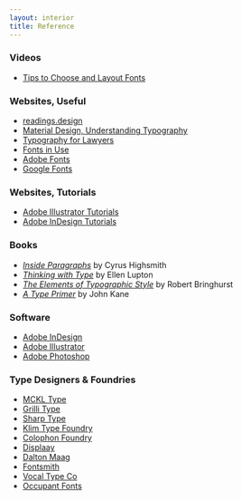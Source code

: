 ```yaml
---
layout: interior
title: Reference
---
```

### Videos
* [Tips to Choose and Layout Fonts](https://www.youtube.com/watch?v=zvtCy3Ovn3c)

### Websites, Useful
* [readings.design](https://readings.design/)
* [Material Design, Understanding Typography](https://material.io/design/typography/understanding-typography.html#type-properties)
* [Typography for Lawyers](https://typographyforlawyers.com/)
* [Fonts in Use](https://fontsinuse.com/)
* [Adobe Fonts](https://fonts.adobe.com/)
* [Google Fonts](https://fonts.google.com/)

### Websites, Tutorials
* [Adobe Illustrator Tutorials](https://helpx.adobe.com/illustrator/tutorials.html)
* [Adobe InDesign Tutorials](https://helpx.adobe.com/indesign/tutorials.html)

### Books
* [_Inside Paragraphs_](http://www.insideparagraphs.com/) by Cyrus Highsmith
* [_Thinking with Type_](https://ellenlupton.com/Thinking-with-Type) by Ellen Lupton
* [_The Elements of Typographic Style_](https://typographica.org/typography-books/the-elements-of-typographic-style-4th-edition/) by Robert Bringhurst
* [_A Type Primer_](http://www.atypeprimer.com/) by John Kane

### Software
* [Adobe InDesign](https://www.adobe.com/products/indesign.html)
* [Adobe Illustrator](https://www.adobe.com/products/illustrator.html)
* [Adobe Photoshop](https://www.adobe.com/products/photoshop.html)

### Type Designers &amp; Foundries
* [MCKL Type](https://mckltype.com/)
* [Grilli Type](https://www.grillitype.com/)
* [Sharp Type](https://sharptype.co/)
* [Klim Type Foundry](https://klim.co.nz/)
* [Colophon Foundry](https://www.colophon-foundry.org/)
* [Displaay](https://displaay.net/)
* [Dalton Maag](https://www.daltonmaag.com/)
* [Fontsmith](https://www.fontsmith.com/)
* [Vocal Type Co](https://www.vocaltype.co/)
* [Occupant Fonts](https://occupantfonts.com/)
